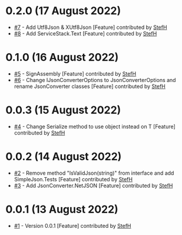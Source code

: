# 0.2.0 (17 August 2022)
- [#7](https://github.com/StefH/JsonConverter/pull/7) - Add Utf8Json &amp; XUtf8Json  [Feature] contributed by [StefH](https://github.com/StefH)
- [#8](https://github.com/StefH/JsonConverter/pull/8) - Add ServiceStack.Text [Feature] contributed by [StefH](https://github.com/StefH)

# 0.1.0 (16 August 2022)
- [#5](https://github.com/StefH/JsonConverter/pull/5) - SignAssembly [Feature] contributed by [StefH](https://github.com/StefH)
- [#6](https://github.com/StefH/JsonConverter/pull/6) - Change IJsonConverterOptions to JsonConverterOptions and rename JsonConverter classes [Feature] contributed by [StefH](https://github.com/StefH)

# 0.0.3 (15 August 2022)
- [#4](https://github.com/StefH/JsonConverter/pull/4) - Change Serialize method to use object instead on T [Feature] contributed by [StefH](https://github.com/StefH)

# 0.0.2 (14 August 2022)
- [#2](https://github.com/StefH/JsonConverter/pull/2) - Remove method &quot;IsValidJson(string)&quot; from interface and add SimpleJson.Tests [Feature] contributed by [StefH](https://github.com/StefH)
- [#3](https://github.com/StefH/JsonConverter/pull/3) - Add JsonConverter.NetJSON [Feature] contributed by [StefH](https://github.com/StefH)

# 0.0.1 (13 August 2022)
- [#1](https://github.com/StefH/JsonConverter/pull/1) - Version 0.0.1 [Feature] contributed by [StefH](https://github.com/StefH)

